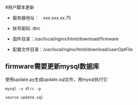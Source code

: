#用户脚本更新

* 服务器地址：　xxx.xxx.xx.75

* 账号密码:  dlrc

* 固件目录：/usr/local/nginx/html/download/firmware

* 配置文件目录：/usr/local/nginx/html/download/userOptFile


## firmware需要更新mysql数据库


使用update.py生成update.sql文件，用mysql执行它

```
mysql -u dlrc -p

source update.sql
```